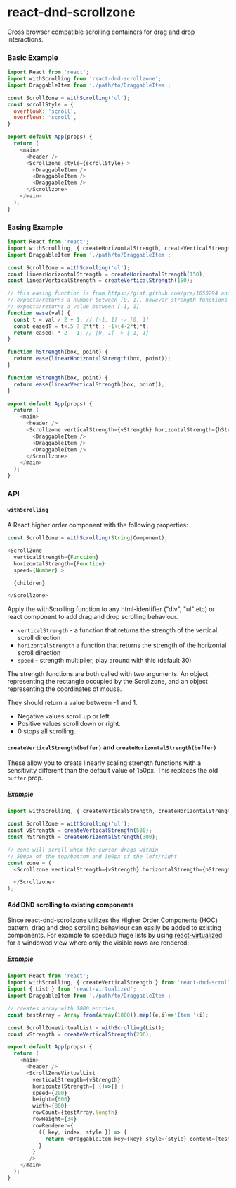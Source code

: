 # react-dnd-scrollzone

Cross browser compatible scrolling containers for drag and drop interactions.

### Basic Example

```js
import React from 'react';
import withScrolling from 'react-dnd-scrollzone';
import DraggableItem from './path/to/DraggableItem';

const ScrollZone = withScrolling('ul');
const scrollStyle = {
  overflowX: 'scroll',
  overflowY: 'scroll',
}

export default App(props) {
  return (
    <main>
      <header />
      <Scrollzone style={scrollStyle} >
        <DraggableItem />
        <DraggableItem />
        <DraggableItem />
      </Scrollzone>
    </main>
  );
}
```

### Easing Example

```js
import React from 'react';
import withScrolling, { createHorizontalStrength, createVerticalStrength } from 'react-dnd-scrollzone';
import DraggableItem from './path/to/DraggableItem';

const ScrollZone = withScrolling('ul');
const linearHorizontalStrength = createHorizontalStrength(150);
const linearVerticalStrength = createVerticalStrength(150);

// this easing function is from https://gist.github.com/gre/1650294 and
// expects/returns a number between [0, 1], however strength functions
// expects/returns a value between [-1, 1]
function ease(val) {
  const t = val / 2 + 1; // [-1, 1] -> [0, 1]
  const easedT = t<.5 ? 2*t*t : -1+(4-2*t)*t;
  return easedT * 2 - 1; // [0, 1] -> [-1, 1]
}

function hStrength(box, point) {
  return ease(linearHorizontalStrength(box, point));
}

function vStrength(box, point) {
  return ease(linearVerticalStrength(box, point));
}

export default App(props) {
  return (
    <main>
      <header />
      <Scrollzone verticalStrength={vStrength} horizontalStrength={hStrength} >
        <DraggableItem />
        <DraggableItem />
        <DraggableItem />
      </Scrollzone>
    </main>
  );
}
```


### API

#### `withScrolling`

A React higher order component with the following properties:

```js
const ScrollZone = withScrolling(String|Component);

<ScrollZone
  verticalStrength={Function}
  horizontalStrength={Function}
  speed={Number} >

  {children}

</Scrollzone>
```
Apply the withScrolling function to any html-identifier ("div", "ul" etc) or react component to add drag and drop scrolling behaviour.

 * `verticalStrength` - a function that returns the strength of the vertical scroll direction
 * `horizontalStrength` a function that returns the strength of the horizontal scroll direction
 * `speed` - strength multiplier, play around with this (default 30)

The strength functions are both called with two arguments. An object representing the rectangle occupied by the Scrollzone, and an object representing the coordinates of mouse.

They should return a value between -1 and 1.
 * Negative values scroll up or left.
 * Positive values scroll down or right.
 * 0 stops all scrolling.

#### `createVerticalStrength(buffer)` and `createHorizontalStrength(buffer)`

These allow you to create linearly scaling strength functions with a sensitivity different than the default value of 150px. This replaces the old `buffer` prop.

##### Example

```js
import withScrolling, { createVerticalStrength, createHorizontalStrength } from 'react-dnd-scrollzone';

const ScrollZone = withScrolling('ul');
const vStrength = createVerticalStrength(500);
const hStrength = createHorizontalStrength(300);

// zone will scroll when the cursor drags within
// 500px of the top/bottom and 300px of the left/right
const zone = (
  <Scrollzone verticalStrength={vStrength} horizontalStrength={hStrength}>

  </Scrollzone>
);
```

#### Add DND scrolling to existing components

Since react-dnd-scrollzone utilizes the Higher Order Components (HOC) pattern, drag and drop scrolling behaviour can easily be added to existing components. For example to speedup huge lists by using [react-virtualized](https://github.com/bvaughn/react-virtualized) for a windowed view where only the visible rows are rendered:

##### Example

```js
import React from 'react';
import withScrolling, { createVerticalStrength } from 'react-dnd-scrollzone';
import { List } from 'react-virtualized';
import DraggableItem from './path/to/DraggableItem';

// creates array with 1000 entries
const testArray = Array.from(Array(1000)).map((e,i)=>'Item '+i);

const ScrollZoneVirtualList = withScrolling(List);
const vStrength = createVerticalStrength(200);

export default App(props) {
  return (
    <main>
      <header />
      <ScrollZoneVirtualList
        verticalStrength={vStrength}
        horizontalStrength={ ()=>{} }
        speed={200}
        height={600}
        width={800}
        rowCount={testArray.length}
        rowHeight={34}
        rowRenderer={
          ({ key, index, style }) => {
            return <DraggableItem key={key} style={style} content={testArray[index]}/>
          }
        }
       />
    </main>
  );
}
```
